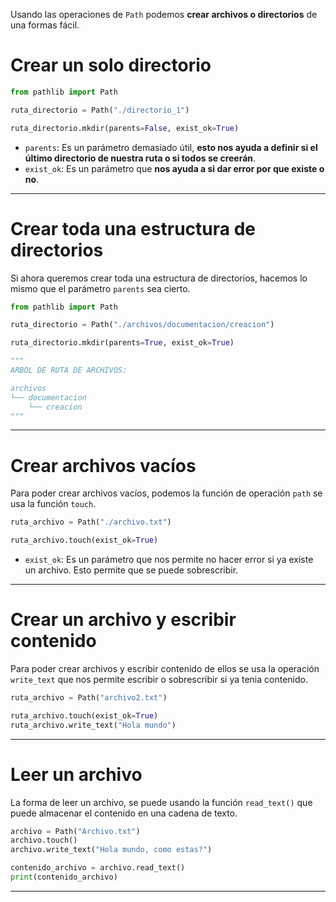 Usando las operaciones de `Path` podemos **crear archivos o directorios** de una formas fácil.
# Crear un solo directorio
``` python
from pathlib import Path

ruta_directorio = Path("./directorio_1")

ruta_directorio.mkdir(parents=False, exist_ok=True)
```
- `parents`: Es un parámetro demasiado útil, **esto nos ayuda a definir si el último directorio de nuestra ruta o si todos se creerán**. 
- `exist_ok`: Es un parámetro que **nos ayuda a si dar error por que existe o no**.

---
# Crear toda una estructura de directorios
Si ahora queremos crear toda una estructura de directorios, hacemos lo mismo que el parámetro `parents` sea cierto.
``` python 
from pathlib import Path

ruta_directorio = Path("./archivos/documentacion/creacion")

ruta_directorio.mkdir(parents=True, exist_ok=True)

"""
ARBOL DE RUTA DE ARCHIVOS:

archivos
└── documentacion
    └── creacion
"""
```
---
# Crear archivos vacíos
Para poder crear archivos vacíos, podemos la función de operación `path` se usa la función `touch`.
``` python
ruta_archivo = Path("./archivo.txt") 

ruta_archivo.touch(exist_ok=True)
```
- `exist_ok`: Es un parámetro que nos permite no hacer error si ya existe un archivo. Esto permite que se puede sobrescribir.
---
# Crear un archivo y escribir contenido
Para poder crear archivos y escribir contenido de ellos se usa la operación `write_text` que nos permite escribir o sobrescribir si ya tenia contenido.
``` python
ruta_archivo = Path("archivo2.txt")

ruta_archivo.touch(exist_ok=True)
ruta_archivo.write_text("Hola mundo")
```
---
# Leer un archivo 
La forma de leer un archivo, se puede usando la función `read_text()` que puede almacenar el contenido en una cadena de texto. 
``` python
archivo = Path("Archivo.txt")
archivo.touch()
archivo.write_text("Hola mundo, como estas?")

contenido_archivo = archivo.read_text()
print(contenido_archivo)
```
---
